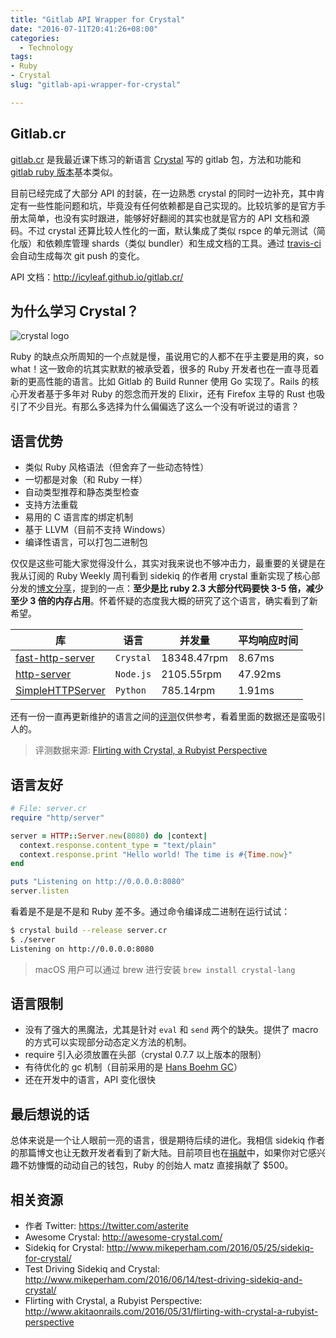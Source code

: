 ```yaml
---
title: "Gitlab API Wrapper for Crystal"
date: "2016-07-11T20:41:26+08:00"
categories:
  - Technology
tags:
- Ruby
- Crystal
slug: "gitlab-api-wrapper-for-crystal"

---
```


## Gitlab.cr

[gitlab.cr](https://github.com/icyleaf/gitlab.cr) 是我最近课下练习的新语言 [Crystal](http://crystal-lang.org/) 写的 gitlab 包，方法和功能和 [gitlab ruby 版本](https://github.com/NARKOZ/gitlab)基本类似。

目前已经完成了大部分 API 的封装，在一边熟悉 crystal 的同时一边补充，其中肯定有一些性能问题和坑，毕竟没有任何依赖都是自己实现的。比较坑爹的是官方手册太简单，也没有实时跟进，能够好好翻阅的其实也就是官方的 API 文档和源码。不过 crystal 还算比较人性化的一面，默认集成了类似 rspce 的单元测试（简化版）和依赖库管理 shards（类似 bundler）和生成文档的工具。通过 [travis-ci](https://travis-ci.org/``) 会自动生成每次 git push 的变化。

API 文档：http://icyleaf.github.io/gitlab.cr/

## 为什么学习 Crystal？

![crystal logo](https://cloud.githubusercontent.com/assets/209371/13291809/022e2360-daf8-11e5-8be7-d02c1c8b38fb.png)

Ruby 的缺点众所周知的一个点就是慢，虽说用它的人都不在乎主要是用的爽，so what！这一致命的坑其实默默的被承受着，很多的 Ruby 开发者也在一直寻觅着新的更高性能的语言。比如 Gitlab 的 Build Runner 使用 Go 实现了。Rails 的核心开发者基于多年对 Ruby 的怨念而开发的 Elixir，还有 Firefox 主导的 Rust 也吸引了不少目光。有那么多选择为什么偏偏选了这么一个没有听说过的语言？

## 语言优势

- 类似 Ruby 风格语法（但舍弃了一些动态特性）
- 一切都是对象（和 Ruby 一样）
- 自动类型推荐和静态类型检查
- 支持方法重载
- 易用的 C 语言库的绑定机制
- 基于 LLVM（目前不支持 Windows）
- 编译性语言，可以打包二进制包

仅仅是这些可能大家觉得没什么，其实对我来说也不够冲击力，最重要的关键是在我从订阅的 Ruby Weekly 周刊看到 sidekiq 的作者用 crystal 重新实现了核心部分发的[博文分享](http://www.mikeperham.com/2016/05/25/sidekiq-for-crystal/)，提到的一点：**至少是比 ruby 2.3 大部分代码要快 3-5 倍，减少至少 3 倍的内存占用**。怀着怀疑的态度我大概的研究了这个语言，确实看到了新希望。

库 | 语言 | 并发量 | 平均响应时间
---|---|---|---
[fast-http-server](https://github.com/sdogruyol/fast-http-server) | `Crystal` | 18348.47rpm | 8.67ms
[http-server](https://github.com/indexzero/http-server) | `Node.js` | 2105.55rpm | 47.92ms
[SimpleHTTPServer](https://docs.python.org/2/library/simplehttpserver.html) | `Python` | 785.14rpm | 1.91ms

还有一份一直再更新维护的语言之间的[评测](https://github.com/kostya/benchmarks)仅供参考，看着里面的数据还是蛮吸引人的。

> 评测数据来源: [Flirting with Crystal, a Rubyist Perspective](http://www.akitaonrails.com/2016/05/31/flirting-with-crystal-a-rubyist-perspective)

## 语言友好

```ruby
# File: server.cr
require "http/server"

server = HTTP::Server.new(8080) do |context|
  context.response.content_type = "text/plain"
  context.response.print "Hello world! The time is #{Time.now}"
end

puts "Listening on http://0.0.0.0:8080"
server.listen
```

看着是不是是不是和 Ruby 差不多。通过命令编译成二进制在运行试试：

```bash
$ crystal build --release server.cr
$ ./server
Listening on http://0.0.0.0:8080
```

> macOS 用户可以通过 brew 进行安装 `brew install crystal-lang`

## 语言限制

- 没有了强大的黑魔法，尤其是针对 `eval` 和 `send` 两个的缺失。提供了 macro 的方式可以实现部分动态定义方法的机制。
- require 引入必须放置在头部（crystal 0.7.7 以上版本的限制）
- 有待优化的 gc 机制（目前采用的是 [Hans Boehm GC](https://zh.wikipedia.org/wiki/%E8%B2%9D%E5%A7%86%E5%9E%83%E5%9C%BE%E6%94%B6%E9%9B%86%E5%99%A8)）
- 还在开发中的语言，API 变化很快

## 最后想说的话

总体来说是一个让人眼前一亮的语言，很是期待后续的进化。我相信 sidekiq 作者的那篇博文也让无数开发者看到了新大陆。目前项目也在[捐献](https://salt.bountysource.com/teams/crystal-lang)中，如果你对它感兴趣不妨慷慨的动动自己的钱包，Ruby 的创始人 matz 直接捐献了 $500。

## 相关资源

- 作者 Twitter: https://twitter.com/asterite
- Awesome Crystal: http://awesome-crystal.com/
- Sidekiq for Crystal: http://www.mikeperham.com/2016/05/25/sidekiq-for-crystal/
- Test Driving Sidekiq and Crystal: http://www.mikeperham.com/2016/06/14/test-driving-sidekiq-and-crystal/
- Flirting with Crystal, a Rubyist Perspective: http://www.akitaonrails.com/2016/05/31/flirting-with-crystal-a-rubyist-perspective